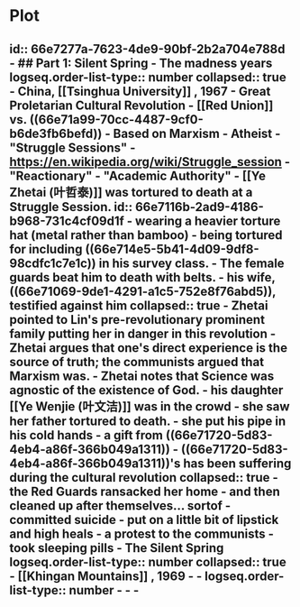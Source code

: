 # Plot
id:: 66e7277a-7623-4de9-90bf-2b2a704e788d
	- ## Part 1: Silent Spring
		- The madness years
		  logseq.order-list-type:: number
		  collapsed:: true
			- China, [[Tsinghua University]] , 1967
			- Great Proletarian Cultural Revolution
				- [[Red Union]] vs. ((66e71a99-70cc-4487-9cf0-b6de3fb6befd))
				- Based on Marxism
					- Atheist
				- "Struggle Sessions"
					- https://en.wikipedia.org/wiki/Struggle_session
				- "Reactionary"
					- "Academic Authority"
			- [[Ye Zhetai (叶哲泰)]] was tortured to death at a Struggle Session.
			  id:: 66e7116b-2ad9-4186-b968-731c4cf09d1f
				- wearing a heavier torture hat (metal rather than bamboo)
				- being tortured for including ((66e714e5-5b41-4d09-9df8-98cdfc1c7e1c)) in his survey class.
				- The female guards beat him to death with belts.
				- his wife, ((66e71069-9de1-4291-a1c5-752e8f76abd5)), testified against him
				  collapsed:: true
					- Zhetai pointed to Lin's pre-revolutionary prominent family putting her in danger in this revolution
					- Zhetai argues that one's direct experience is the source of truth; the communists argued that Marxism was.
					- Zhetai notes that Science was agnostic of the existence of God.
				- his daughter [[Ye Wenjie (叶文洁)]] was in the crowd
					- she saw her father tortured to death.
					- she put his pipe in his cold hands
						- a gift from ((66e71720-5d83-4eb4-a86f-366b049a1311))
			- ((66e71720-5d83-4eb4-a86f-366b049a1311))'s has been suffering during the cultural revolution
			  collapsed:: true
				- the Red Guards ransacked her home
					- and then cleaned up after themselves... sortof
				- committed suicide
					- put on a little bit of lipstick and high heals
						- a protest to the communists
					- took sleeping pills
		- The Silent Spring
		  logseq.order-list-type:: number
		  collapsed:: true
			- [[Khingan Mountains]] , 1969
			-
		- logseq.order-list-type:: number
			-
			-
			-
-